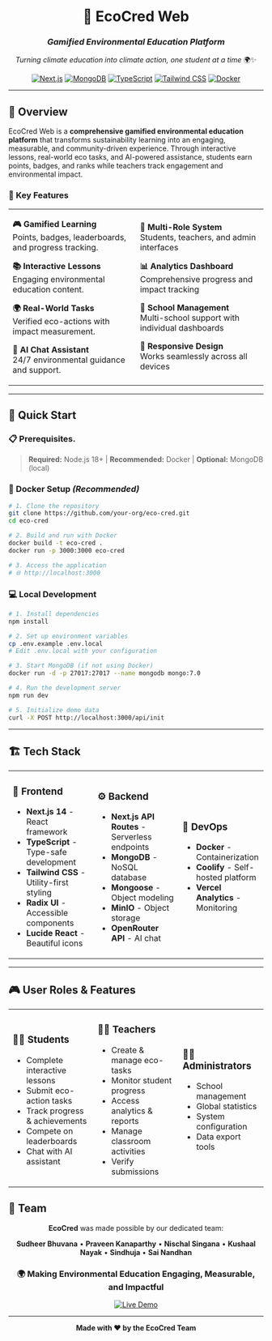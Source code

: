 
<div align="center">

# 🌱 EcoCred Web

### *Gamified Environmental Education Platform*

*Turning climate education into climate action, one student at a time* 🌍✨

[![Next.js](https://img.shields.io/badge/Next.js-14.2.16-black?style=for-the-badge&logo=next.js)](https://nextjs.org/)
[![MongoDB](https://img.shields.io/badge/MongoDB-7.0-green?style=for-the-badge&logo=mongodb)](https://mongodb.com/)
[![TypeScript](https://img.shields.io/badge/TypeScript-5.0-blue?style=for-the-badge&logo=typescript)](https://typescriptlang.org/)
[![Tailwind CSS](https://img.shields.io/badge/Tailwind_CSS-4.1.9-38B2AC?style=for-the-badge&logo=tailwind-css)](https://tailwindcss.com/)
[![Docker](https://img.shields.io/badge/Docker-Containerized-2496ED?style=for-the-badge&logo=docker)](https://docker.com/)



</div>

---

## 🎯 Overview

EcoCred Web is a **comprehensive gamified environmental education platform** that transforms sustainability learning into an engaging, measurable, and community-driven experience. Through interactive lessons, real-world eco tasks, and AI-powered assistance, students earn points, badges, and ranks while teachers track engagement and environmental impact.

### 🌟 Key Features

<table>
<tr>
<td width="50%">

**🎮 Gamified Learning**  
Points, badges, leaderboards, and progress tracking.

**📚 Interactive Lessons**  
Engaging environmental education content.

**🌍 Real-World Tasks**  
Verified eco-actions with impact measurement.

**🤖 AI Chat Assistant**  
24/7 environmental guidance and support.

</td>
<td width="50%">

**👥 Multi-Role System**  
Students, teachers, and admin interfaces

**📊 Analytics Dashboard**  
Comprehensive progress and impact tracking

**🏫 School Management**  
Multi-school support with individual dashboards

**📱 Responsive Design**  
Works seamlessly across all devices

</td>
</tr>
</table>

---

## 🚀 Quick Start

### 📋 Prerequisites.

> **Required:** Node.js 18+ | **Recommended:** Docker | **Optional:** MongoDB (local)

### 🐳 Docker Setup *(Recommended)*

```bash
# 1. Clone the repository
git clone https://github.com/your-org/eco-cred.git
cd eco-cred

# 2. Build and run with Docker
docker build -t eco-cred .
docker run -p 3000:3000 eco-cred

# 3. Access the application
# 🌐 http://localhost:3000
```

### 💻 Local Development    

```bash
# 1. Install dependencies
npm install

# 2. Set up environment variables
cp .env.example .env.local
# Edit .env.local with your configuration

# 3. Start MongoDB (if not using Docker)
docker run -d -p 27017:27017 --name mongodb mongo:7.0

# 4. Run the development server
npm run dev

# 5. Initialize demo data
curl -X POST http://localhost:3000/api/init
```

---

## 🏗️ Tech Stack

<table>
<tr>
<td width="33%">

### 🎨 **Frontend**
- **Next.js 14** - React framework
- **TypeScript** - Type-safe development
- **Tailwind CSS** - Utility-first styling
- **Radix UI** - Accessible components
- **Lucide React** - Beautiful icons

</td>
<td width="33%">

### ⚙️ **Backend**
- **Next.js API Routes** - Serverless endpoints
- **MongoDB** - NoSQL database
- **Mongoose** - Object modeling
- **MinIO** - Object storage
- **OpenRouter API** - AI chat

</td>
<td width="33%">

### 🚀 **DevOps**
- **Docker** - Containerization
- **Coolify** - Self-hosted platform
- **Vercel Analytics** - Monitoring

</td>
</tr>
</table>


---

## 🎮 User Roles & Features

<table>
<tr>
<td width="33%">

### 👨‍🎓 **Students**
- Complete interactive lessons
- Submit eco-action tasks
- Track progress & achievements
- Compete on leaderboards
- Chat with AI assistant

</td>
<td width="33%">

### 👩‍🏫 **Teachers**
- Create & manage eco-tasks
- Monitor student progress
- Access analytics & reports
- Manage classroom activities
- Verify submissions

</td>
<td width="33%">

### 👨‍💼 **Administrators**
- School management
- Global statistics
- System configuration
- Data export tools

</td>
</tr>
</table>

## 👥 Team

<div align="center">

**EcoCred** was made possible by our dedicated team:

**Sudheer Bhuvana** • **Praveen Kanaparthy** • **Nischal Singana** • **Kushaal Nayak** • **Sindhuja** • **Sai Nandhan**

</div>

<div align="center">

### 🌍 **Making Environmental Education Engaging, Measurable, and Impactful**

[![Live Demo](https://img.shields.io/badge/🌐https://ecocred.sudheerbhuvana.in/-00B15D?style=for-the-badge)](https://ecocred.sudheerbhuvana.in/)

---

**Made with ❤️ by the EcoCred Team**

</div>
